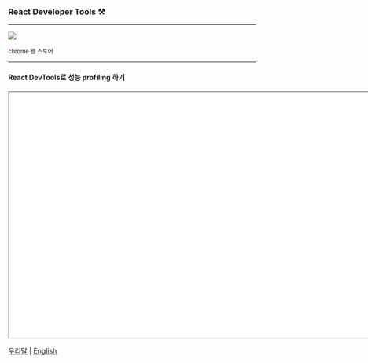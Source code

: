 ### React Developer Tools ⚒ <!-- .element: class="green" -->

-----

![](https://lh3.googleusercontent.com/XWuZGqIrIsaoKHUqqQ2rs_GhS5JaH1p5pPBIUpj22mjNRNdR3Ana8FKz4B7JwsA6HIFVXGuU7pa4ELiW6iUNhs0Iyg=w640-h400-e365-rj-sc0x00ffffff)<!-- .element: style="height:400px"-->

<small>chrome 웹 스토어</small>

-----

#### React DevTools로 성능 profiling 하기

<iframe
  data-src="https://reactjs.org/docs/optimizing-performance.html#profiling-components-with-the-devtools-profiler"
  data-preload
  width="1200px"
  height="500px"
  allowTransparency="true"
  style="background: #FFFFFF;"
></iframe>

[우리말](https://ko.reactjs.org/docs/optimizing-performance.html#profiling-components-with-the-devtools-profiler) | [English](https://reactjs.org/docs/optimizing-performance.html#profiling-components-with-the-devtools-profiler)
